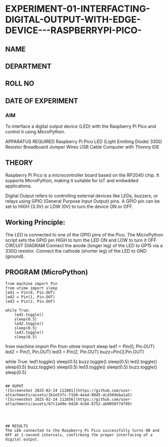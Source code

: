 # EXPERIMENT-01-INTERFACTING-DIGITAL-OUTPUT-WITH-EDGE-DEVICE---RASPBERRYPI-PICO-
## NAME 
## DEPARTMENT 
## ROLL NO 
## DATE OF EXPERIMENT 

### AIM
To interface a digital output device (LED) with the Raspberry Pi Pico and control it using MicroPython.

APPARATUS REQUIRED
Raspberry Pi Pico
LED (Light Emitting Diode)
330Ω Resistor
Breadboard
Jumper Wires
USB Cable
Computer with Thonny IDE
## THEORY
Raspberry Pi Pico is a microcontroller board based on the RP2040 chip. It supports MicroPython, making it suitable for IoT and embedded applications.

Digital Output refers to controlling external devices like LEDs, buzzers, or relays using GPIO (General Purpose Input Output) pins. A GPIO pin can be set to HIGH (3.3V) or LOW (0V) to turn the device ON or OFF.

## Working Principle:

The LED is connected to one of the GPIO pins of the Pico.
The MicroPython script sets the GPIO pin HIGH to turn the LED ON and LOW to turn it OFF.
CIRCUIT DIAGRAM
Connect the anode (longer leg) of the LED to GP15 via a 330Ω resistor.
Connect the cathode (shorter leg) of the LED to GND (ground).


## PROGRAM (MicroPython)
```
from machine import Pin
from utime import sleep
led1 = Pin(0, Pin.OUT)
led2 = Pin(1, Pin.OUT)
led3 = Pin(2, Pin.OUT)

while True:
    led1.toggle()
    sleep(0.5)
    led2.toggle()
    sleep(0.5)
    led3.toggle()
    sleep(0.5)

```
from machine import Pin
from utime import sleep
led1 = Pin(0, Pin.OUT)
led2 = Pin(1, Pin.OUT)
led3 = Pin(2, Pin.OUT)
buzz=Pin(3,Pin.OUT)

while True:
    led1.toggle()
    sleep(0.5)
    buzz.toggle()
    sleep(0.5)
    led2.toggle()
    sleep(0.5)
    buzz.toggle()
    sleep(0.5)
    led3.toggle()
    sleep(0.5)
    buzz.toggle()
    sleep(0.5)
```

## OUPUT  
![Screenshot 2025-02-24 112001](https://github.com/user-attachments/assets/1b1e537c-f1b0-4ead-80d5-dcd369eba1a5)
![Screenshot 2025-02-24 112856](https://github.com/user-attachments/assets/67c1a49e-6420-4cb8-8752-ab0050f74799)



 
## RESULTS
The LED connected to the Raspberry Pi Pico successfully turns ON and OFF at 1-second intervals, confirming the proper interfacing of a digital output.
